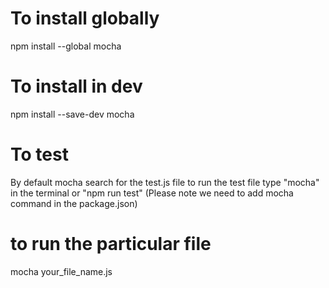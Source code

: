  
 # To install globally
 npm install --global mocha

 # To install in dev
 npm install --save-dev mocha

# To test
 By default mocha search for the test.js file
 to run the test file  type "mocha" in the terminal
 or
 "npm run test"
 (Please note we need to add mocha command in the package.json)

 # to run the particular file
  mocha your_file_name.js